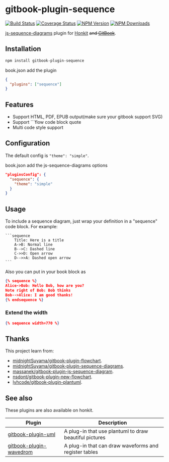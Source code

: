# gitbook-plugin-sequence

[![Build Status](https://github.com/vowstar/gitbook-plugin-sequence/actions/workflows/test.yml/badge.svg)](https://github.com/vowstar/gitbook-plugin-sequence/actions)
[![Coverage Status](https://coveralls.io/repos/github/vowstar/gitbook-plugin-sequence/badge.svg?branch=master)](https://coveralls.io/github/vowstar/gitbook-plugin-sequence?branch=master)
[![NPM Version](https://img.shields.io/npm/v/gitbook-plugin-sequence.svg?style=flat)](https://www.npmjs.org/package/gitbook-plugin-sequence)
[![NPM Downloads](https://img.shields.io/npm/dm/gitbook-plugin-sequence.svg?style=flat)](https://www.npmjs.org/package/gitbook-plugin-sequence)

[js-sequence-diagrams](https://github.com/bramp/js-sequence-diagrams) plugin for [Honkit](https://github.com/honkit/honkit) ~~and [GitBook](https://github.com/GitbookIO/gitbook)~~.

## Installation

```bash
npm install gitbook-plugin-sequence
```

book.json add the plugin

```json
{
  "plugins": ["sequence"]
}
```

## Features

* Support HTML, PDF, EPUB output(make sure your gitbook support SVG)
* Support ```flow code block quote
* Multi code style support

## Configuration

The default config is ``"theme": "simple"``.

book.json add the js-sequence-diagrams options

```json
"pluginsConfig": {
  "sequence": {
    "theme": "simple"
  }
}
```

## Usage


To include a sequence diagram, just wrap your definition in a "sequence" code block. For example:

<pre lang="no-highlight"><code>```sequence
    Title: Here is a title
    A->B: Normal line
    B-->C: Dashed line
    C->>D: Open arrow
    D-->>A: Dashed open arrow
```
</code></pre>

Also you can put in your book block as

```json
{% sequence %}
Alice->Bob: Hello Bob, how are you?
Note right of Bob: Bob thinks
Bob-->Alice: I am good thanks!
{% endsequence %}
```

### Extend the width

```json
{% sequence width=770 %}
```

## Thanks

This project learn from:

* [midnightSuyama/gitbook-plugin-flowchart](https://github.com/midnightSuyama/gitbook-plugin-flowchart).
* [midnightSuyama/gitbook-plugin-sequence-diagrams](https://github.com/midnightSuyama/gitbook-plugin-sequence-diagrams).
* [massanek/gitbook-plugin-js-sequence-diagram](https://github.com/gmassanek/gitbook-plugin-js-sequence-diagram).
* [nsdont/gitbook-plugin-new-flowchart](https://github.com/nsdont/gitbook-plugin-new-flowchart).
* [lyhcode/gitbook-plugin-plantuml](https://github.com/lyhcode/gitbook-plugin-plantuml).

## See also

These plugins are also available on honkit.

|                                    Plugin                                     |                      Description                       |
| ----------------------------------------------------------------------------- | ------------------------------------------------------ |
| [gitbook-plugin-uml](https://github.com/vowstar/gitbook-plugin-uml)           | A plug-in that use plantuml to draw beautiful pictures |
| [gitbook-plugin-wavedrom](https://github.com/vowstar/gitbook-plugin-wavedrom) | A plug-in that can draw waveforms and register tables  |
